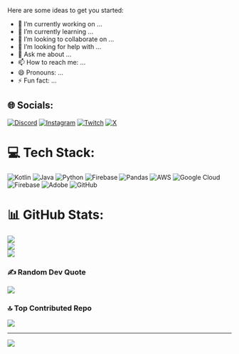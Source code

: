 
Here are some ideas to get you started:

- 🔭 I’m currently working on ...
- 🌱 I’m currently learning ...
- 👯 I’m looking to collaborate on ...
- 🤔 I’m looking for help with ...
- 💬 Ask me about ...
- 📫 How to reach me: ...
- 😄 Pronouns: ...
- ⚡ Fun fact: ...


## 🌐 Socials:
[![Discord](https://img.shields.io/badge/Discord-%237289DA.svg?logo=discord&logoColor=white)](https://discord.gg/https://discord.gg/hkx8tyUD) [![Instagram](https://img.shields.io/badge/Instagram-%23E4405F.svg?logo=Instagram&logoColor=white)](https://instagram.com/ig_crimsix) [![Twitch](https://img.shields.io/badge/Twitch-%239146FF.svg?logo=Twitch&logoColor=white)](https://twitch.tv/crimsix_uwu) [![X](https://img.shields.io/badge/X-black.svg?logo=X&logoColor=white)](https://x.com/mdsazzad396) 

# 💻 Tech Stack:
![Kotlin](https://img.shields.io/badge/kotlin-%237F52FF.svg?style=for-the-badge&logo=kotlin&logoColor=white) ![Java](https://img.shields.io/badge/java-%23ED8B00.svg?style=for-the-badge&logo=openjdk&logoColor=white) ![Python](https://img.shields.io/badge/python-3670A0?style=for-the-badge&logo=python&logoColor=ffdd54) ![Firebase](https://img.shields.io/badge/firebase-a08021?style=for-the-badge&logo=firebase&logoColor=ffcd34) ![Pandas](https://img.shields.io/badge/pandas-%23150458.svg?style=for-the-badge&logo=pandas&logoColor=white) ![AWS](https://img.shields.io/badge/AWS-%23FF9900.svg?style=for-the-badge&logo=amazon-aws&logoColor=white) ![Google Cloud](https://img.shields.io/badge/GoogleCloud-%234285F4.svg?style=for-the-badge&logo=google-cloud&logoColor=white) ![Firebase](https://img.shields.io/badge/firebase-a08021?style=for-the-badge&logo=firebase&logoColor=ffcd34) ![Adobe](https://img.shields.io/badge/adobe-%23FF0000.svg?style=for-the-badge&logo=adobe&logoColor=white) ![GitHub](https://img.shields.io/badge/github-%23121011.svg?style=for-the-badge&logo=github&logoColor=white)
# 📊 GitHub Stats:
![](https://github-readme-stats.vercel.app/api?username=mdsazzad96&theme=synthwave&hide_border=false&include_all_commits=true&count_private=true)<br/>
![](https://github-readme-streak-stats.herokuapp.com/?user=mdsazzad96&theme=synthwave&hide_border=false)<br/>
![](https://github-readme-stats.vercel.app/api/top-langs/?username=mdsazzad96&theme=synthwave&hide_border=false&include_all_commits=true&count_private=true&layout=compact)

### ✍️ Random Dev Quote
![](https://quotes-github-readme.vercel.app/api?type=horizontal&theme=radical)

### 🔝 Top Contributed Repo
![](https://github-contributor-stats.vercel.app/api?username=mdsazzad96&limit=5&theme=dark&combine_all_yearly_contributions=true)

---
[![](https://visitcount.itsvg.in/api?id=mdsazzad96&icon=0&color=0)](https://visitcount.itsvg.in)

